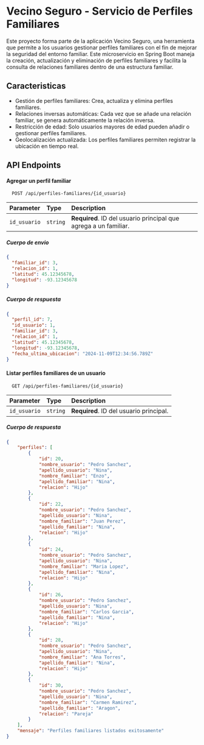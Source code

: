 
# Vecino Seguro - Servicio de Perfiles Familiares

Este proyecto forma parte de la aplicación Vecino Seguro, una herramienta que permite a los usuarios gestionar perfiles familiares con el fin de mejorar la seguridad del entorno familiar. Este microservicio en Spring Boot maneja la creación, actualización y eliminación de perfiles familiares y facilita la consulta de relaciones familiares dentro de una estructura familiar.


## Caracteristicas

- Gestión de perfiles familiares: Crea, actualiza y elimina perfiles familiares.
- Relaciones inversas automáticas: Cada vez que se añade una relación familiar, se genera automáticamente la relación inversa.
- Restricción de edad: Solo usuarios mayores de edad pueden añadir o gestionar perfiles familiares.
- Geolocalización actualizada: Los perfiles familiares permiten registrar la ubicación en tiempo real.


## API Endpoints

#### Agregar un perfil familiar

```http
  POST /api/perfiles-familiares/{id_usuario}
```

| Parameter | Type     | Description                |
| :-------- | :------- | :------------------------- |
| `id_usuario` | `string` | **Required**. ID del usuario principal que agrega a un familiar. |

##### Cuerpo de envio

```json
{
  "familiar_id": 3,
  "relacion_id": 1,
  "latitud": 45.12345678,
  "longitud": -93.12345678
}
```

##### Cuerpo de respuesta

```json
{
  "perfil_id": 7,
  "id_usuario": 1,
  "familiar_id": 3,
  "relacion_id": 1,
  "latitud": 45.12345678,
  "longitud": -93.12345678,
  "fecha_ultima_ubicacion": "2024-11-09T12:34:56.789Z"
}
```


#### Listar perfiles familiares de un usuario

```http
  GET /api/perfiles-familiares/{id_usuario}
```

| Parameter | Type     | Description                       |
| :-------- | :------- | :-------------------------------- |
| `id_usuario`      | `string` | **Required**. ID del usuario principal. |


##### Cuerpo de respuesta

```json
{
    "perfiles": [
        {
            "id": 20,
            "nombre_usuario": "Pedro Sanchez",
            "apellido_usuario": "Nina",
            "nombre_familiar": "Enzo",
            "apellido_familiar": "Nina",
            "relacion": "Hijo"
        },
        {
            "id": 22,
            "nombre_usuario": "Pedro Sanchez",
            "apellido_usuario": "Nina",
            "nombre_familiar": "Juan Perez",
            "apellido_familiar": "Nina",
            "relacion": "Hijo"
        },
        {
            "id": 24,
            "nombre_usuario": "Pedro Sanchez",
            "apellido_usuario": "Nina",
            "nombre_familiar": "Maria Lopez",
            "apellido_familiar": "Nina",
            "relacion": "Hijo"
        },
        {
            "id": 26,
            "nombre_usuario": "Pedro Sanchez",
            "apellido_usuario": "Nina",
            "nombre_familiar": "Carlos Garcia",
            "apellido_familiar": "Nina",
            "relacion": "Hijo"
        },
        {
            "id": 28,
            "nombre_usuario": "Pedro Sanchez",
            "apellido_usuario": "Nina",
            "nombre_familiar": "Ana Torres",
            "apellido_familiar": "Nina",
            "relacion": "Hijo"
        },
        {
            "id": 30,
            "nombre_usuario": "Pedro Sanchez",
            "apellido_usuario": "Nina",
            "nombre_familiar": "Carmen Ramirez",
            "apellido_familiar": "Aragon",
            "relacion": "Pareja"
        }
    ],
    "mensaje": "Perfiles familiares listados exitosamente"
}
```